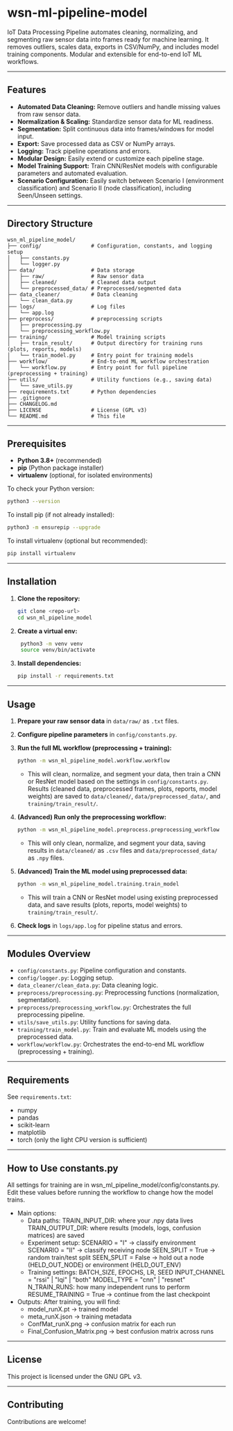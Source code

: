# wsn-ml-pipeline-model
IoT Data Processing Pipeline automates cleaning, normalizing, and segmenting raw sensor data into frames ready for machine learning. It removes outliers, scales data, exports in CSV/NumPy, and includes model training components. Modular and extensible for end-to-end IoT ML workflows.

---

## Features

- **Automated Data Cleaning:** Remove outliers and handle missing values from raw sensor data.
- **Normalization & Scaling:** Standardize sensor data for ML readiness.
- **Segmentation:** Split continuous data into frames/windows for model input.
- **Export:** Save processed data as CSV or NumPy arrays.
- **Logging:** Track pipeline operations and errors.
- **Modular Design:** Easily extend or customize each pipeline stage.
- **Model Training Support:** Train CNN/ResNet models with configurable parameters and automated evaluation.
- **Scenario Configuration:** Easily switch between Scenario I (environment classification) and Scenario II (node classification), including Seen/Unseen settings.

---

## Directory Structure

```
wsn_ml_pipeline_model/
├── config/                # Configuration, constants, and logging setup
│   ├── constants.py
│   └── logger.py
├── data/                  # Data storage
│   ├── raw/               # Raw sensor data
│   ├── cleaned/           # Cleaned data output
│   └── preprocessed_data/ # Preprocessed/segmented data
├── data_cleaner/          # Data cleaning
│   └── clean_data.py      
├── logs/                  # Log files
│   └── app.log
├── preprocess/            # preprocessing scripts
│   ├── preprocessing.py
│   └── preprocessing_workflow.py
├── training/              # Model training scripts
│   ├── train_result/      # Output directory for training runs (plots, reports, models)
│   └── train_model.py     # Entry point for training models
├── workflow/              # End-to-end ML workflow orchestration
│   └── workflow.py        # Entry point for full pipeline (preprocessing + training)
├── utils/                 # Utility functions (e.g., saving data)
│   └── save_utils.py
├── requirements.txt       # Python dependencies
├── .gitignore
├── CHANGELOG.md           
├── LICENSE                # License (GPL v3)
└── README.md              # This file
```

---
## Prerequisites

- **Python 3.8+** (recommended)
- **pip** (Python package installer)
- **virtualenv** (optional, for isolated environments)

To check your Python version:
```sh
python3 --version
```

To install pip (if not already installed):
```sh
python3 -m ensurepip --upgrade
```

To install virtualenv (optional but recommended):
```sh
pip install virtualenv
```

---

## Installation

1. **Clone the repository:**
   ```sh
   git clone <repo-url>
   cd wsn_ml_pipeline_model
   ```

2. **Create a virtual env:**
   ```sh
    python3 -m venv venv
    source venv/bin/activate
   ```

3. **Install dependencies:**
   ```sh
   pip install -r requirements.txt
   ```

---

## Usage

1. **Prepare your raw sensor data** in `data/raw/` as `.txt` files.

2. **Configure pipeline parameters** in `config/constants.py`.

3. **Run the full ML workflow (preprocessing + training):**
   ```sh
   python -m wsn_ml_pipeline_model.workflow.workflow
   ```
   - This will clean, normalize, and segment your data, then train a CNN or ResNet model based on the settings in `config/constants.py`. Results (cleaned data, preprocessed frames, plots, reports, model weights) are saved to `data/cleaned/`, `data/preprocessed_data/`, and `training/train_result/`.

4. **(Advanced) Run only the preprocessing workflow:**
   ```sh
   python -m wsn_ml_pipeline_model.preprocess.preprocessing_workflow
   ```
   - This will only clean, normalize, and segment your data, saving results in `data/cleaned/` as `.csv` files and `data/preprocessed_data/` as `.npy` files.

5. **(Advanced) Train the ML model using preprocessed data:**
   ```sh
   python -m wsn_ml_pipeline_model.training.train_model
   ```
   - This will train a CNN or ResNet model using existing preprocessed data, and save results (plots, reports, model weights) to `training/train_result/`.

6. **Check logs** in `logs/app.log` for pipeline status and errors.
---

## Modules Overview

- `config/constants.py`: Pipeline configuration and constants.
- `config/logger.py`: Logging setup.
- `data_cleaner/clean_data.py`: Data cleaning logic.
- `preprocess/preprocessing.py`: Preprocessing functions (normalization, segmentation).
- `preprocess/preprocessing_workflow.py`: Orchestrates the full preprocessing pipeline.
- `utils/save_utils.py`: Utility functions for saving data.
- `training/train_model.py`: Train and evaluate ML models using the preprocessed data.
- `workflow/workflow.py`: Orchestrates the end-to-end ML workflow (preprocessing + training).

---

## Requirements

See `requirements.txt`:

- numpy
- pandas
- scikit-learn
- matplotlib
- torch (only the light CPU version is sufficient)

---

## How to Use constants.py

All settings for training are in wsn_ml_pipeline_model/config/constants.py.
Edit these values before running the workflow to change how the model trains.

- Main options:
	- Data paths:
		TRAIN_INPUT_DIR: where your .npy data lives
		TRAIN_OUTPUT_DIR: where results (models, logs, confusion matrices) are saved
	- Experiment setup:
		SCENARIO = "I" → classify environment
		SCENARIO = "II" → classify receiving node
		SEEN_SPLIT = True → random train/test split
		SEEN_SPLIT = False → hold out a node (HELD_OUT_NODE) or environment (HELD_OUT_ENV)
	- Training settings:
		BATCH_SIZE, EPOCHS, LR, SEED
		INPUT_CHANNEL = "rssi" | "lqi" | "both"
		MODEL_TYPE = "cnn" | "resnet"
		N_TRAIN_RUNS: how many independent runs to perform
		RESUME_TRAINING = True → continue from the last checkpoint
- Outputs: After training, you will find:
	- model_runX.pt → trained model
	- meta_runX.json → training metadata
	- ConfMat_runX.png → confusion matrix for each run
	- Final_Confusion_Matrix.png → best confusion matrix across runs

---

## License

This project is licensed under the GNU GPL v3.

---

## Contributing

Contributions are welcome!

